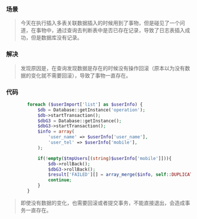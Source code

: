 ### 场景
> 今天在执行插入多表关联数据插入的时候用到了事物，但是碰见了一个问道，在事物中，通过查询去判断表中是否已存在记录，导致了日志表插入成功，但是数据库没有记录。
### 解决
> 发现原因是，在查询发现数据是存在的时候没有操作回滚（原本以为没有数据的变化就不需要回滚），导致了事物一直存在。
### 代码
``` php
        foreach ($userImport['list'] as $userInfo) {
            $db = Database::getInstance('operation');
            $db->startTransaction();
            $dbG3 = Database::getInstance();
            $dbG3->startTransaction();
            $info = array(
                'user_name' => $userInfo['user_name'],
                'user_tel' => $userInfo['mobile'],
            );

            if(!empty($tmpUsers[(string)$userInfo['mobile']])){
                $db->rollBack();
                $dbG3->rollBack();
                $result['FAILED'][] = array_merge($info, self::DUPLICATE_USER_MOBILE_DEVICE_FAILED);
                continue;
            }
        }
```
> 即使没有数据的变化，也需要回滚或者提交事务，不能直接退出，会造成事务一直存在。